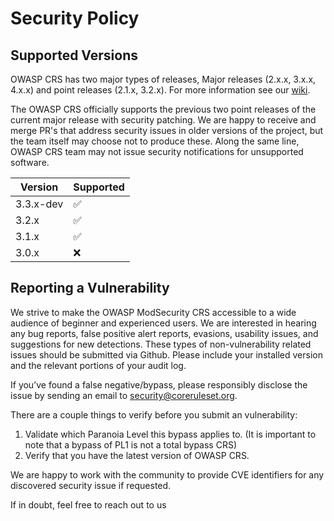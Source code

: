 # Security Policy

## Supported Versions

OWASP CRS has two major types of releases, Major releases (2.x.x, 3.x.x, 4.x.x) 
and point releases (2.1.x, 3.2.x).
For more information see our [wiki](https://github.com/SpiderLabs/owasp-modsecurity-crs/wiki/Release-Policy).

The OWASP CRS officially supports the previous two point releases of the current major release with security patching.
We are happy to receive and merge PR's that address security issues in older versions of the project, but the team itself may choose not to produce these.
Along the same line, OWASP CRS team may not issue security notifications for unsupported software.

| Version   | Supported          |
| --------- | ------------------ |
| 3.3.x-dev | :white_check_mark: |
| 3.2.x     | :white_check_mark: |
| 3.1.x     | :white_check_mark: |
| 3.0.x     | :x:                |

## Reporting a Vulnerability

We strive to make the OWASP ModSecurity CRS accessible to a wide audience of beginner and experienced users. 
We are interested in hearing any bug reports, false positive alert reports, evasions, usability issues, and suggestions for new detections.
These types of non-vulnerability related issues should be submitted via Github. 
Please include your installed version and the relevant portions of your audit log.

If you’ve found a false negative/bypass, please responsibly disclose the issue by sending an email to security@coreruleset.org.

There are a couple things to verify before you submit an vulnerability:

1) Validate which Paranoia Level this bypass applies to. (It is important to note that a bypass of PL1 is not a total bypass CRS)
2) Verify that you have the latest version of OWASP CRS.

We are happy to work with the community to provide CVE identifiers for any discovered security issue if requested. 

If in doubt, feel free to reach out to us
